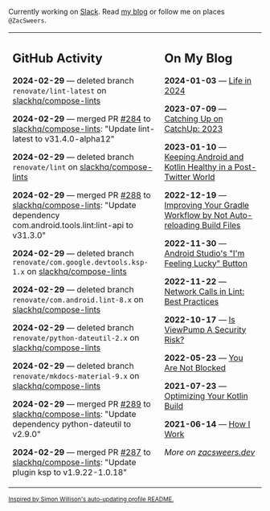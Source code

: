 Currently working on [Slack](https://slack.com/). Read [my blog](https://zacsweers.dev/) or follow me on places `@ZacSweers`.

<table><tr><td valign="top" width="60%">

## GitHub Activity
<!-- githubActivity starts -->
**2024-02-29** — deleted branch `renovate/lint-latest` on [slackhq/compose-lints](https://github.com/slackhq/compose-lints)

**2024-02-29** — merged PR [#284](https://github.com/slackhq/compose-lints/pull/284) to [slackhq/compose-lints](https://github.com/slackhq/compose-lints): "Update lint-latest to v31.4.0-alpha12"

**2024-02-29** — deleted branch `renovate/lint` on [slackhq/compose-lints](https://github.com/slackhq/compose-lints)

**2024-02-29** — merged PR [#288](https://github.com/slackhq/compose-lints/pull/288) to [slackhq/compose-lints](https://github.com/slackhq/compose-lints): "Update dependency com.android.tools.lint:lint-api to v31.3.0"

**2024-02-29** — deleted branch `renovate/com.google.devtools.ksp-1.x` on [slackhq/compose-lints](https://github.com/slackhq/compose-lints)

**2024-02-29** — deleted branch `renovate/com.android.lint-8.x` on [slackhq/compose-lints](https://github.com/slackhq/compose-lints)

**2024-02-29** — deleted branch `renovate/python-dateutil-2.x` on [slackhq/compose-lints](https://github.com/slackhq/compose-lints)

**2024-02-29** — deleted branch `renovate/mkdocs-material-9.x` on [slackhq/compose-lints](https://github.com/slackhq/compose-lints)

**2024-02-29** — merged PR [#289](https://github.com/slackhq/compose-lints/pull/289) to [slackhq/compose-lints](https://github.com/slackhq/compose-lints): "Update dependency python-dateutil to v2.9.0"

**2024-02-29** — merged PR [#287](https://github.com/slackhq/compose-lints/pull/287) to [slackhq/compose-lints](https://github.com/slackhq/compose-lints): "Update plugin ksp to v1.9.22-1.0.18"
<!-- githubActivity ends -->
</td><td valign="top" width="40%">

## On My Blog
<!-- blog starts -->
**2024-01-03** — [Life in 2024](https://www.zacsweers.dev/life-in-2024/)

**2023-07-09** — [Catching Up on CatchUp: 2023](https://www.zacsweers.dev/catching-up-on-catchup-2023/)

**2023-01-10** — [Keeping Android and Kotlin Healthy in a Post-Twitter World](https://www.zacsweers.dev/keeping-android-healthy/)

**2022-12-19** — [Improving Your Gradle Workflow by Not Auto-reloading Build Files](https://www.zacsweers.dev/improving-your-workflow-by-not-auto-reloading-build-files/)

**2022-11-30** — [Android Studio's "I'm Feeling Lucky" Button](https://www.zacsweers.dev/android-studios-im-feeling-lucky-button/)

**2022-11-22** — [Network Calls in Lint: Best Practices](https://www.zacsweers.dev/network-calls-in-lint-best-practices/)

**2022-10-17** — [Is ViewPump A Security Risk?](https://www.zacsweers.dev/is-viewpump-a-security-risk/)

**2022-05-23** — [You Are Not Blocked](https://www.zacsweers.dev/you-are-not-blocked/)

**2021-07-23** — [Optimizing Your Kotlin Build](https://www.zacsweers.dev/optimizing-your-kotlin-build/)

**2021-06-14** — [How I Work](https://www.zacsweers.dev/how-i-work/)
<!-- blog ends -->
_More on [zacsweers.dev](https://zacsweers.dev/)_
</td></tr></table>

<sub><a href="https://simonwillison.net/2020/Jul/10/self-updating-profile-readme/">Inspired by Simon Willison's auto-updating profile README.</a></sub>